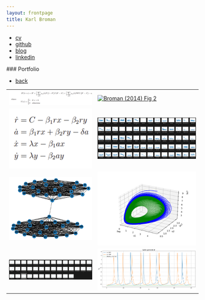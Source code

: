 ```yaml
---
layout: frontpage
title: Karl Broman
---
```


<div class="navbar">
  <div class="navbar-inner">
      <ul class="nav">
          <li><a href="{{ BASE_PATH }}/assets/broman_cv.pdf">cv</a></li>
          <li><a href="https://github.com/kbroman">github</a></li>
          <li><a href="http://kbroman.org/blog">blog</a></li>
          <li><a href="https://www.linkedin.com/in/benjamin-harvey-ph-d-1928839a/">linkedin</a></li>
      </ul>
  </div>
</div>
### <a name="Portfolio"></a>Portfolio
<table class="wide">
<tr>
  <td class="left">
    <a href="pages/publpics/bank equation.html">
        <img src="assets/publpics/bank equation.png" alt="Broman (2014) Fig 1" title="Broman (2014) Fig 1"/>
    </a>
  </td>
  <td class="right">
    <a href="pages/publpics/converge graph.html">
        <img src="assets/publpics/converge.png" alt="Broman (2014) Fig 2" title="Broman (2014) Fig 2"/>
    </a>
  </td>
</tr>
<tr>
  <td class="left">
    <a href="pages/publpics/de.html">
        <img src="assets/publpics/de.png" alt="Broman et al. (2012) Fig 6" title="Broman et al. (2012) Fig 6"/>
    </a>
  </td>
  <td class="right">
    <a href="pages/publpics/ffts.html">
        <img src="assets/publpics/ffts.png" alt="Broman et al. (2012) Fig 2" title="Broman et al. (2012) Fig 2"/>
    </a>
  </td>
</tr>
<tr>
  <td class="left">
    <a href="pages/publpics/Figure_1.html">
        <img src="assets/publpics/Figure_1.png" alt="Broman (2005) Fig 2" title="Broman (2005) Fig 2"/>
    </a>
  </td>
  <td class="right">
    <a href="pages/publpics/Figure_2.html">
        <img src="assets/publpics/Figure_2.png" alt="Broman (2005) Fig 6" title="Broman (2005) Fig 6"/>
    </a>
  </td>
</tr>
<tr>
  <td class="left">
    <a href="pages/publpics/mfdfa.html">
        <img src="assets/publpics/mfdfa.png" alt="Broman et al. (2003) Fig 1" title="Broman et al. (2003) Fig 1"/>
    </a>
  </td>
  <td class="right">
    <a href="pages/publpics/spike.html">
        <img src="assets/publpics/spike.png" alt="Broman (2012) Table S13" title="Broman (2012) Table S13"/>
    </a>
  </td>
</tr>

<div class="navbar">
  <div class="navbar-inner">
      <ul class="nav">
          <li><a href="index.html">back</a></li>
      </ul>
  </div>
</div>
